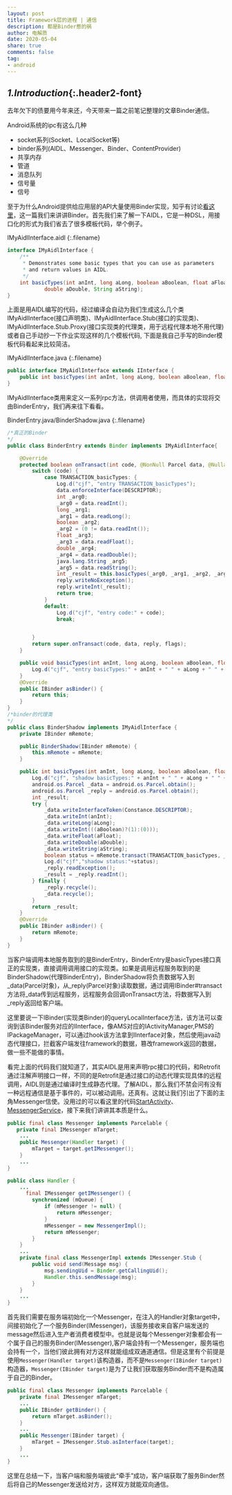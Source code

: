 ```yaml
---
layout: post
title: Framework层的进程 | 通信
description: 都是Binder惹的祸
author: 电解质
date: 2020-05-04
share: true
comments: false
tag:
- android
---
```

## *1.Introduction*{:.header2-font}
去年欠下的债要用今年来还，今天带来一篇之前笔记整理的文章Binder通信。

Android系统的ipc有这么几种
- socket系列(Socket、LocalSocket等)
- binder系列(AIDL、Messenger、Binder、ContentProvider)
- 共享内存
- 管道
- 消息队列
- 信号量
- 信号

至于为什么Android提供给应用层的API大量使用Binder实现，知乎有讨论[看这里](https://www.zhihu.com/question/39440766)，这一篇我们来讲讲Binder。首先我们来了解一下AIDL，它是一种DSL，用接口化的形式为我们省去了很多模板代码，举个例子。

IMyAidlInterface.aidl
{:.filename}
```java
interface IMyAidlInterface {
    /**
     * Demonstrates some basic types that you can use as parameters
     * and return values in AIDL.
     */
    int basicTypes(int anInt, long aLong, boolean aBoolean, float aFloat,
            double aDouble, String aString);
}
```
上面是用AIDL编写的代码，经过编译会自动为我们生成这么几个类IMyAidlInterface(接口声明类)、IMyAidlInterface.Stub(接口的实现类)、IMyAidlInterface.Stub.Proxy(接口实现类的代理类，用于远程代理本地不用代理)或者自己手动抄一下作业实现这样的几个模板代码,  下面是我自己手写的Binder模板代码看起来比较简洁。

IMyAidlInterface.java
{:.filename}
```java
public interface IMyAidlInterface extends IInterface {
    public int basicTypes(int anInt, long aLong, boolean aBoolean, float aFloat, double aDouble, java.lang.String aString) throws RemoteException;
}
```
IMyAidlInterface类用来定义一系列rpc方法，供调用者使用，而具体的实现将交由BinderEntry，我们再来往下看看。

BinderEntry.java/BinderShadow.java
{:.filename}
```java
/*真正的Binder
*/
public class BinderEntry extends Binder implements IMyAidlInterface{

    @Override
    protected boolean onTransact(int code, @NonNull Parcel data, @Nullable Parcel reply, int flags) throws RemoteException {
        switch (code) {
            case TRANSACTION_basicTypes: {
                Log.d("cjf", "entry TRANSACTION_basicTypes");
                data.enforceInterface(DESCRIPTOR);
                int _arg0;
                _arg0 = data.readInt();
                long _arg1;
                _arg1 = data.readLong();
                boolean _arg2;
                _arg2 = (0 != data.readInt());
                float _arg3;
                _arg3 = data.readFloat();
                double _arg4;
                _arg4 = data.readDouble();
                java.lang.String _arg5;
                _arg5 = data.readString();
                int _result = this.basicTypes(_arg0, _arg1, _arg2, _arg3, _arg4, _arg5);
                reply.writeNoException();
                reply.writeInt(_result);
                return true;
            }
            default:
                Log.d("cjf", "entry code:" + code);
                break;


        }
        return super.onTransact(code, data, reply, flags);
    }

    public void basicTypes(int anInt, long aLong, boolean aBoolean, float aFloat, double aDouble, java.lang.String aString) {
        Log.d("cjf", "entry basicTypes:" + anInt + " " + aLong + " " + aBoolean + " " + aFloat + " " + aDouble + " " + aString);
    }
    @Override
    public IBinder asBinder() {
        return this;
    }
}
/*binder的代理类
*/
public class BinderShadow implements IMyAidlInterface {
    private IBinder mRemote;

    public BinderShadow(IBinder mRemote) {
        this.mRemote = mRemote;
    }

    public int basicTypes(int anInt, long aLong, boolean aBoolean, float aFloat, double aDouble, java.lang.String aString) throws RemoteException {
        Log.d("cjf", "shadow basicTypes:" + anInt + " " + aLong + " " + aBoolean + " " + aFloat + " " + aDouble + " " + aString);
        android.os.Parcel _data = android.os.Parcel.obtain();
        android.os.Parcel _reply = android.os.Parcel.obtain();
        int _result;
        try {
            _data.writeInterfaceToken(Constance.DESCRIPTOR);
            _data.writeInt(anInt);
            _data.writeLong(aLong);
            _data.writeInt(((aBoolean)?(1):(0)));
            _data.writeFloat(aFloat);
            _data.writeDouble(aDouble);
            _data.writeString(aString);
            boolean status = mRemote.transact(TRANSACTION_basicTypes, _data, _reply, 0);
            Log.d("cjf","shadow status:"+status);
            _reply.readException();
            _result = _reply.readInt();
        } finally {
            _reply.recycle();
            _data.recycle();
        }
        return _result;
    }
    @Override
    public IBinder asBinder() {
        return mRemote;
    }
}
```
当客户端调用本地服务取到的是BinderEntry，BinderEntry是basicTypes接口真正的实现类，直接调用调用接口的实现类。如果是调用远程服务取到的是BinderShadow(代理BinderEntry)，BinderShadow将负责数据写入到_data(Parcel对象)，从_reply(Parcel对象)读取数据，通过调用IBinder#transact方法将_data传到远程服务，远程服务会回调onTransact方法，将数据写入到_reply返回给客户端。

这里要说一下IBinder(实现类Binder)的queryLocalInterface方法，该方法可以查询到该Binder服务对应的IInterface，像AMS对应的IActivityManager,PMS的IPackageManager，可以通过hook该方法拿到IInterface对象，然后使用java动态代理接口，拦截客户端发往framework的数据，篡改framework返回的数据，做一些不能做的事情。

看完上面的代码我们就知道了，其实AIDL是用来声明rpc接口的代码，和Retrofit通过注解声明接口一样，不同的是Retrofit是通过接口的动态代理实现具体的远程调用，AIDL则是通过编译时生成静态代理。了解AIDL，那么我们不禁会问有没有一种远程通信是基于事件的，可以被动调用。还真有。这就让我们引出了下面的主角Messenger信使。没用过的可以看这里的代码[StartActivity](https://github.com/electrolyteJ/Spacecraft/blob/master/components/template/src/main/java/com/hawksjamesf/template/StartActivity.java)、[MessengerService](https://github.com/electrolyteJ/Spacecraft/blob/master/components/template/src/main/java/com/hawksjamesf/template/MessengerService.java)，接下来我们讲讲其本质是什么。


```java
public final class Messenger implements Parcelable {
   private final IMessenger mTarget;
    ...
    public Messenger(Handler target) {
        mTarget = target.getIMessenger();
    }
    ...
}

public class Handler {
    ...
      final IMessenger getIMessenger() {
        synchronized (mQueue) {
            if (mMessenger != null) {
                return mMessenger;
            }
            mMessenger = new MessengerImpl();
            return mMessenger;
        }
    }
    ...
    private final class MessengerImpl extends IMessenger.Stub {
        public void send(Message msg) {
            msg.sendingUid = Binder.getCallingUid();
            Handler.this.sendMessage(msg);
        }
    }
    ...
}
```
首先我们需要在服务端初始化一个Messenger，在注入的Handler对象target中，间接初始化了一个服务Binder(IMessenger)，该服务接收来自客户端发送的message然后进入生产者消费者模型中。也就是说每个Messenger对象都会有一个属于自己的服务Binder(IMessenger),客户端会持有一个Messenger，服务端也会持有一个，当他们彼此拥有对方这样就能组成双通道通信。但是这里有个前提是使用`Messenger(Handler target)`该构造器，而不是`Messenger(IBinder target)`构造器，`Messenger(IBinder target)`是为了让我们获取服务Binder而不是构造属于自己的Binder。
```java
public final class Messenger implements Parcelable {
    private final IMessenger mTarget;
    ...
    public IBinder getBinder() {
        return mTarget.asBinder();
    }
    ...
    public Messenger(IBinder target) {
        mTarget = IMessenger.Stub.asInterface(target);
    }
    ...
}
```

这里在总结一下，当客户端和服务端彼此“牵手”成功，客户端获取了服务Binder然后将自己的Messenger发送给对方，这样双方就能双向通信。